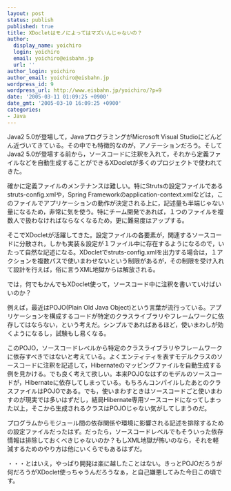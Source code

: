 ```yaml
---
layout: post
status: publish
published: true
title: XDocletはモノによってはマズいんじゃないの？
author:
  display_name: yoichiro
  login: yoichiro
  email: yoichiro@eisbahn.jp
  url: ''
author_login: yoichiro
author_email: yoichiro@eisbahn.jp
wordpress_id: 9
wordpress_url: http://www.eisbahn.jp/yoichiro/?p=9
date: '2005-03-11 01:09:25 +0900'
date_gmt: '2005-03-10 16:09:25 +0900'
categories:
- Java
---
```


Java2 5.0が登場して，JavaプログラミングがMicrosoft Visual Studioにどんどん近づいてきている。その中でも特徴的なのが，アノテーションだろう。そしてJava2 5.0が登場する前から，ソースコードに注釈を入れて，それから定義ファイルなどを自動生成することができるXDocletが多くのプロジェクトで使われてきた。

確かに定義ファイルのメンテナンスは難しい。特にStrutsの設定ファイルであるstruts-config.xmlや，Spring Frameworkのapplication-context.xmlなどは，このファイルでアプリケーションの動作が決定される上に，記述量も半端じゃない量になるため，非常に気を使う。特にチーム開発であれば，１つのファイルを複数人で扱わなければならなくなるため，更に難易度はアップする。

そこでXDocletが活躍してきた。設定ファイルの各要素が，関連するソースコードに分散され，しかも実装＆設定が１ファイル中に存在するようになるので，いたって自然な記述になる。XDocletでstruts-config.xmlを出力する場合は，１アクションを複数パスで使いまわせないという制限があるが，その制限を受け入れて設計を行えば，俗に言うXML地獄からは解放される。

では，何でもかんでもXDoclet使って，ソースコード中に注釈を書いていけばいいのか？

例えば，最近はPOJO(Plain Old Java Object)という言葉が流行っている。アプリケーションを構成するコードが特定のクラスライブラリやフレームワークに依存してはならない，という考えだ。シンプルであればあるほど，使いまわしが効くようになるし，試験もし易くなる。

このPOJO，ソースコードレベルから特定のクラスライブラリやフレームワークに依存すべきではないと考えている。よくエンティティを表すモデルクラスのソースコードに注釈を記述して，Hibernateのマッピングファイルを自動生成する例を見かける。でも良く考えて欲しい。本来POJOなはずのモデルのソースコードが，Hibernateに依存してしまっている。もちろんコンパイルしたあとのクラスファイルはPOJOである。でも，使いまわすときはソースコードごと使いまわすのが現実では多いはずだし，結局Hibernate専用ソースコードになってしまった以上，そこから生成されるクラスはPOJOじゃない気がしてしまうのだ。

プログラムからモジュール間の依存関係や環境に影響される記述を排除するための設定ファイルだったはず。だったら，ソースコードレベルでもそういった依存情報は排除しておくべきじゃないのか？もしXML地獄が怖いのなら，それを軽減するためのやり方は他にいくらでもあるはずだ。

・・・とはいえ，やっぱり開発は楽に越したことはない。きっとPOJOだろうが何だろうがXDoclet使っちゃうんだろうなぁ，と自己嫌悪してみた今日この頃です。
